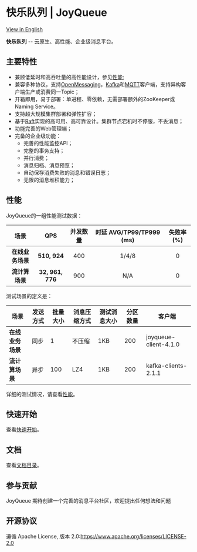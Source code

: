 # 快乐队列 | JoyQueue

[View in English](../../README.md)  

**快乐队列** -- 云原生、高性能、企业级消息平台。

## 主要特性

* 兼顾低延时和高吞吐量的高性能设计，参见[性能](#%E6%80%A7%E8%83%BD);
* 兼容多种协议，支持[OpenMessaging](https://github.com/openmessaging/openmessaging-java)，[Kafka](http://kafka.apache.org/)和[MQTT](http://mqtt.org/)客户端，支持异构客户端生产或消费同一Topic；
* 开箱即用，易于部署：单进程、零依赖，无需部署额外的ZooKeeper或Naming Service。
* 支持超大规模集群部署和弹性扩容；
* 基于[Raft](https://raft.github.io/)实现的高可用、高可靠设计。集群节点宕机时不停服，不丢消息；
* 功能完善的Web管理端；
* 完备的企业级功能：
  * 完善的性能监控API；
  * 完整的事务支持；
  * 并行消费；
  * 消息归档、消息预览；
  * 自动保存消费失败的消息和错误日志；
  * 无限的消息堆积能力；

## 性能

JoyQueue的一组性能测试数据：

| 场景 | QPS | 并发数量| 时延 AVG/TP99/TP999 (ms) | 失败率(%)
| :----:| :----:|:----: |:----: |:----:|
|**在线业务场景**| **510, 924** | 400| 1/4/8 | 0
|**流计算场景** | **32, 961, 776** | 900 | N/A | 0

测试场景的定义是：

场景 | 发送方式 | 批量大小 | 消息压缩方式 | 测试消息大小 | 分区数量 | 客户端
-- | -- | -- | -- | -- | -- | --
**在线业务场景** | 同步 | 1 | 不压缩 | 1KB | 200 | joyqueue-client-4.1.0
**流计算场景** | 异步 | 100 | LZ4 | 1KB | 200 | kafka-clients-2.1.1

详细的测试情况，请查看[性能](./performance.md)。

## 快速开始

查看[快速开始](./quickstart.md)。

## 文档

查看[文档目录](./index.md)。

## 参与贡献

JoyQueue 期待创建一个完善的消息平台社区，欢迎提出任何想法和问题

## 开源协议

遵循 Apache License, 版本 2.0:https://www.apache.org/licenses/LICENSE-2.0
